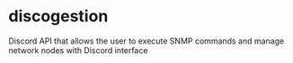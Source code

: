 # discogestion
Discord API that allows the user to execute SNMP commands and manage network nodes with Discord interface
